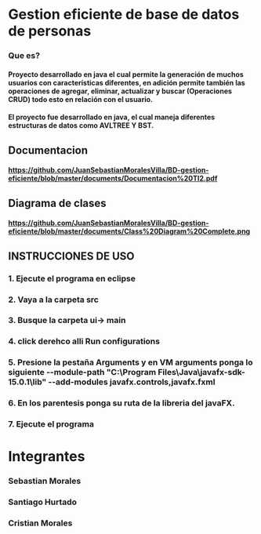# Gestion eficiente de base de datos de personas
### Que es?
#### Proyecto desarrollado en java el cual permite la generación de muchos usuarios con características diferentes, en adición permite también las operaciones de agregar, eliminar, actualizar y buscar (Operaciones CRUD) todo esto en relación con el usuario.
#### El proyecto fue desarrollado en java, el cual maneja diferentes estructuras de datos como AVLTREE Y BST.

## Documentacion
#### https://github.com/JuanSebastianMoralesVilla/BD-gestion-eficiente/blob/master/documents/Documentacion%20TI2.pdf

## Diagrama de clases
#### https://github.com/JuanSebastianMoralesVilla/BD-gestion-eficiente/blob/master/documents/Class%20Diagram%20Complete.png

## INSTRUCCIONES DE USO
### 1. Ejecute el programa en eclipse
### 2. Vaya a la carpeta src
### 3. Busque la carpeta ui-> main
### 4. click derehco alli Run configurations
### 5. Presione la pestaña Arguments y en VM arguments ponga lo siguiente --module-path "C:\Program Files\Java\javafx-sdk-15.0.1\lib" --add-modules javafx.controls,javafx.fxml
### 6. En los parentesis ponga su ruta de la libreria del javaFX.
### 7. Ejecute el programa

# Integrantes
### Sebastian Morales
### Santiago Hurtado
### Cristian Morales 
